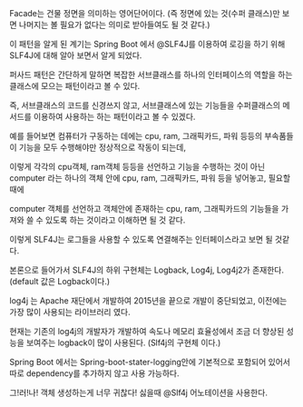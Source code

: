 Facade는 건물 정면을 의미하는 영어단어이다. (즉 정면에 있는 것(수퍼 클래스)만 보면 나머지는 볼 필요가 없다는 의미로 받아들여도 될 것 같다.)

이 패턴을 알게 된 계기는 Spring Boot 에서 @SLF4J를 이용하여 로깅을 하기 위해 SLF4J에 대해 알아 보면서 알게 되었다.

퍼사드 패턴은 간단하게 말하면 복잡한 서브클래스를 하나의 인터페이스의 역할을 하는 클래스에 모으는 패턴이라고 볼 수 있다.

즉, 서브클래스의 코드를 신경쓰지 않고, 서브클래스에 있는 기능들을 수퍼클래스의 메서드를 이용하여 사용하는 하는 패턴이라고 볼 수 있겠다.

예를 들어보면 컴퓨터가 구동하는 데에는 cpu, ram, 그래픽카드, 파워 등등의 부속품들이 기능을 모두 수행해야만 정상적으로 작동이 되는데,

이렇게 각각의 cpu객체, ram객체 등등을 선언하고 기능을 수행하는 것이 아닌 computer 라는 하나의 객체 안에 cpu, ram, 그래픽카드, 파워 등을 넣어놓고, 필요할 때에

computer 객체를 선언하고 객체안에 존재하는 cpu, ram, 그래픽카드의 기능들을 가져와 쓸 수 있도록 하는 것이라고 이해하면 될 것 같다.


이렇게 SLF4J는 로그들을 사용할 수 있도록 연결해주는 인터페이스라고 보면 될 것같다.

본론으로 들어가서 SLF4J의 하위 구현체는 Logback, Log4j, Log4j2가 존재한다. (default 값은 Logback이다.)

log4j 는 Apache 재단에서 개발하여 2015년을 끝으로 개발이 중단되었고, 이전에는 가장 많이 사용되는 라이브러리 였다.

현재는 기존의 log4j의 개발자가 개발하여 속도나 메모리 효율성에서 조금 더 향상된 성능을 보여주는 logback이 많이 사용된다. (Slf4j의 구현체 이다.)

Spring Boot 에서는 Spring-boot-stater-logging안에 기본적으로 포함되어 있어서 따로 dependency를 추가하지 않고 사용 가능하다. 

그!러!나! 객체 생성하는게 너무 귀찮다! 싫을때 @Slf4j 어노테이션을 사용한다.

